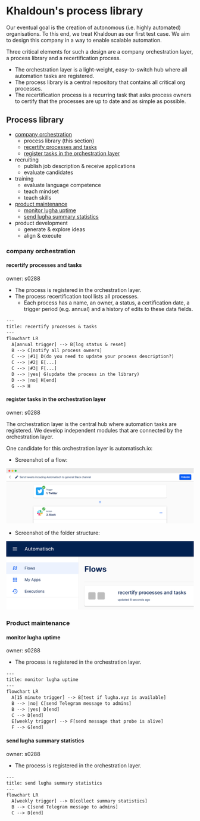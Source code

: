 # Khaldoun's process library

Our eventual goal is the creation of autonomous
(i.e. highly automated) organisations.
To this end, we treat Khaldoun as our first test case.
We aim to design this company in a way to enable scalable automation.

Three critical elements for such a design are a company
orchestration layer, a process library and a recertification process.

- The orchestration layer is a light-weight, easy-to-switch hub
  where all automation tasks are registered.
- The process library is a central repository that contains all
  critical org processes.
- The recertification process is a recurring task that asks
  process owners to certify that the processes are up to date
  and as simple as possible.

## Process library

- [company orchestration](#company-orchestration)
  - process library (this section)
  - [recertify processes and tasks](#recertify-processes-and-tasks)
  - [register tasks in the orchestration layer](#register-tasks-in-the-orchestration-layer)
- recruiting
  - publish job description & receive applications
  - evaluate candidates
- training
  - evaluate language competence
  - teach mindset
  - teach skills
- [product maintenance](#product-maintenance)
  - [monitor lugha uptime](#monitor-lugha-uptime)
  - [send lugha summary statistics](#send-lugha-summary-statistics)
- product development
  - generate & explore ideas
  - align & execute

### company orchestration

#### recertify processes and tasks

owner: s0288

- The process is registered in the orchestration layer.
- The process recertification tool lists all processes.
  - Each process has a name, an owner, a status, a certification date,
    a trigger period (e.g. annual) and a history of edits to these data fields.

~~~mermaid
---
title: recertify processes & tasks
---
flowchart LR
  A[annual trigger] --> B[log status & reset]
  B --> C[notify all process owners]
  C --> |#1| D(do you need to update your process description?)
  C --> |#2| E[...]
  C --> |#3| F[...]
  D --> |yes| G(update the process in the library)
  D --> |no| H[end]
  G --> H
~~~

#### register tasks in the orchestration layer

owner: s0288

The orchestration layer is the central hub
where automation tasks are registered.
We develop independent modules
that are connected by the orchestration layer.

One candidate for this orchestration layer is automatisch.io:

- Screenshot of a flow:
<img src="./imgs/screenshot-automatisch-flow.png">

- Screenshot of the folder structure:
<img src="./imgs/screenshot-automatisch-folder.png">

### Product maintenance

#### monitor lugha uptime

owner: s0288

- The process is registered in the orchestration layer.

~~~mermaid
---
title: monitor lugha uptime 
---
flowchart LR
  A[15 minute trigger] --> B[test if lugha.xyz is available]
  B --> |no| C[send Telegram message to admins]
  B --> |yes| D[end]
  C --> D[end]
  E[weekly trigger] --> F[send message that probe is alive]
  F --> G[end]
~~~

#### send lugha summary statistics

owner: s0288

- The process is registered in the orchestration layer.

~~~mermaid
---
title: send lugha summary statistics
---
flowchart LR
  A[weekly trigger] --> B[collect summary statistics] 
  B --> C[send Telegram message to admins]
  C --> D[end]
~~~
